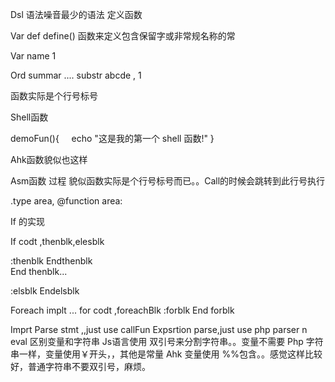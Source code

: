 Dsl 语法噪音最少的语法  定义函数



Var def
define() 函数来定义包含保留字或非常规名称的常

Var name 1
 


Ord summar ....   substr abcde , 1

函数实际是个行号标号



Shell函数

demoFun(){
    echo "这是我的第一个 shell 函数!"
}


Ahk函数貌似也这样

Asm函数 过程
貌似函数实际是个行号标号而已。。Call的时候会跳转到此行号执行

.type area, @function
area:




If 的实现

If codt ,thenblk,elesblk

:thenblk
Endthenblk  
End thenblk...


:elsblk
Endelsblk

Foreach implt ... for codt ,foreachBlk
:forblk
End forblk


Imprt
Parse stmt ,,just use callFun 
Expsrtion parse,just use php parser n eval 
区别变量和字符串
Js语言使用 双引号来分割字符串。。变量不需要
Php    字符串一样，变量使用￥开头，，其他是常量
Ahk  变量使用  %%包含。。感觉这样比较好，普通字符串不要双引号，麻烦。
